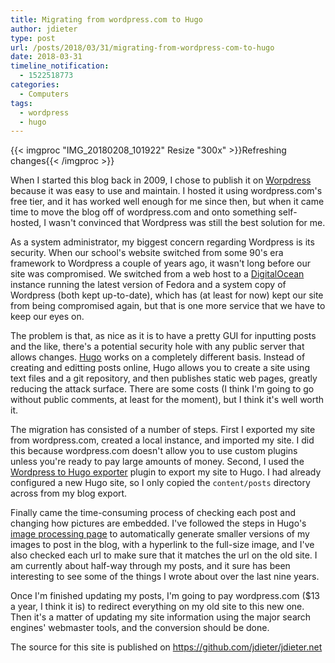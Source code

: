 ```yaml
---
title: Migrating from wordpress.com to Hugo
author: jdieter
type: post
url: /posts/2018/03/31/migrating-from-wordpress-com-to-hugo
date: 2018-03-31
timeline_notification:
  - 1522518773
categories:
  - Computers
tags:
  - wordpress
  - hugo
---
```

{{< imgproc "IMG_20180208_101922" Resize "300x" >}}Refreshing changes{{< /imgproc >}}

When I started this blog back in 2009, I chose to publish it on [Worpdress][1] because it was easy to use and maintain.  I hosted it using wordpress.com's free tier, and it has worked well enough for me since then, but when it came time to move the blog off of wordpress.com and onto something self-hosted, I wasn't convinced that Wordpress was still the best solution for me.

As a system administrator, my biggest concern regarding Wordpress is its security.  When our school's website switched from some 90's era framework to Wordpress a couple of years ago, it wasn't long before our site was compromised.  We switched from a web host to a [DigitalOcean][2] instance running the latest version of Fedora and a system copy of Wordpress (both kept up-to-date), which has (at least for now) kept our site from being compromised again, but that is one more service that we have to keep our eyes on.

The problem is that, as nice as it is to have a pretty GUI for inputting posts and the like, there's a potential security hole with any public server that allows changes.  [Hugo][3] works on a completely different basis.  Instead of creating and editting posts online, Hugo allows you to create a site using text files and a git repository, and then publishes static web pages, greatly reducing the attack surface.  There are some costs (I think I'm going to go without public comments, at least for the moment), but I think it's well worth it.

The migration has consisted of a number of steps.  First I exported my site from wordpress.com, created a local instance, and imported my site.  I did this because wordpress.com doesn't allow you to use custom plugins unless you're ready to pay large amounts of money.  Second, I used the [Wordpress to Hugo exporter][5] plugin to export my site to Hugo.  I had already configured a new Hugo site, so I only copied the `content/posts` directory across from my blog export.

Finally came the time-consuming process of checking each post and changing how pictures are embedded.  I've followed the steps in Hugo's [image processing page][4] to automatically generate smaller versions of my images to post in the blog, with a hyperlink to the full-size image, and I've also checked each url to make sure that it matches the url on the old site.  I am currently about half-way through my posts, and it sure has been interesting to see some of the things I wrote about over the last nine years.

Once I'm finished updating my posts, I'm going to pay wordpress.com ($13 a year, I think it is) to redirect everything on my old site to this new one.  Then it's a matter of updating my site information using the major search engines' webmaster tools, and the conversion should be done.

The source for this site is published on https://github.com/jdieter/jdieter.net

 [1]: https://wordpress.org
 [2]: https://www.digitalocean.com
 [3]: https://gohugo.io
 [4]: https://gohugo.io/content-management/image-processing/
 [5]: https://github.com/SchumacherFM/wordpress-to-hugo-exporter
